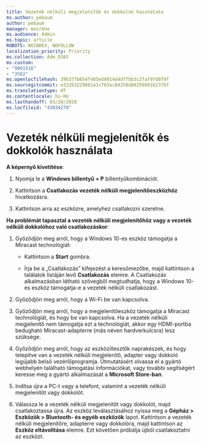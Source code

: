 ```yaml
---
title: Vezeték nélküli megjelenítők és dokkolók használata
ms.author: pebaum
author: pebaum
manager: mnirkhe
ms.audience: Admin
ms.topic: article
ROBOTS: NOINDEX, NOFOLLOW
localization_priority: Priority
ms.collection: Adm_O365
ms.custom:
- "9001516"
- "3582"
ms.openlocfilehash: 39b377b654f485ed8914d4d7fbb3c2faf97d079f
ms.sourcegitcommit: e332b3229881a1cf65ac84250d88256081b237bf
ms.translationtype: HT
ms.contentlocale: hu-HU
ms.lasthandoff: 03/28/2020
ms.locfileid: "43034270"
---
```

# <a name="use-wireless-displays-or-docks"></a>Vezeték nélküli megjelenítők és dokkolók használata

**A képernyő kivetítése**:

1. Nyomja le a **Windows billentyű + P** billentyűkombinációt.

2. Kattintson a **Csatlakozás vezeték nélküli megjelenítőeszközhöz** hivatkozásra.

3. Kattintson arra az eszközre, amelyhez csatlakozni szeretne.

**Ha problémát tapasztal a vezeték nélküli megjelenítőhöz vagy a vezeték nélküli dokkolóhoz való csatlakozáskor**:

1. Győződjön meg arról, hogy a Windows 10-es eszköz támogatja a Miracast technológiát: 

    - Kattintson a **Start** gombra.
    
    - Írja be a „Csatlakozás” kifejezést a keresőmezőbe, majd kattintson a találatok listáján levő **Csatlakozás** elemre. A Csatlakozás alkalmazásban látható szövegből megtudhatja, hogy a Windows 10-es eszköz támogatja-e a vezeték nélküli csatlakozást. 

2. Győződjön meg arról, hogy a Wi-Fi be van kapcsolva. 

3. Győződjön meg arról, hogy a megjelenítőeszköz támogatja a Miracast technológiát, és hogy be van kapcsolva. Ha a vezeték nélküli megjelenítő nem támogatja ezt a technológiát, akkor egy HDMI-portba bedugható Miracast-adapterre (más néven hardverkulcsra) lesz szüksége.

4. Győződjön meg arról, hogy az eszközillesztők naprakészek, és hogy telepítve van a vezeték nélküli megjelenítő, adapter vagy dokkoló legújabb belső vezérlőprogramja. Útmutatásért olvassa el a gyártó webhelyén található támogatási információkat, vagy további segítségért keresse meg a gyártó alkalmazását a **Microsoft Store-ban**.

5. Indítsa újra a PC-t vagy a telefont, valamint a vezeték nélküli megjelenítőt vagy dokkolót.

6. Válassza le a vezeték nélküli megjelenítőt vagy dokkolót, majd csatlakoztassa újra. Az eszköz leválasztásához nyissa meg a **Gépház > Eszközök > Bluetooth- és egyéb eszközök** lapot. Kattintson a vezeték nélküli megjelenítőre, adapterre vagy dokkolóra, majd kattintson az **Eszköz eltávolítása** elemre. Ezt követően próbálja újból csatlakoztatni az eszközt.
